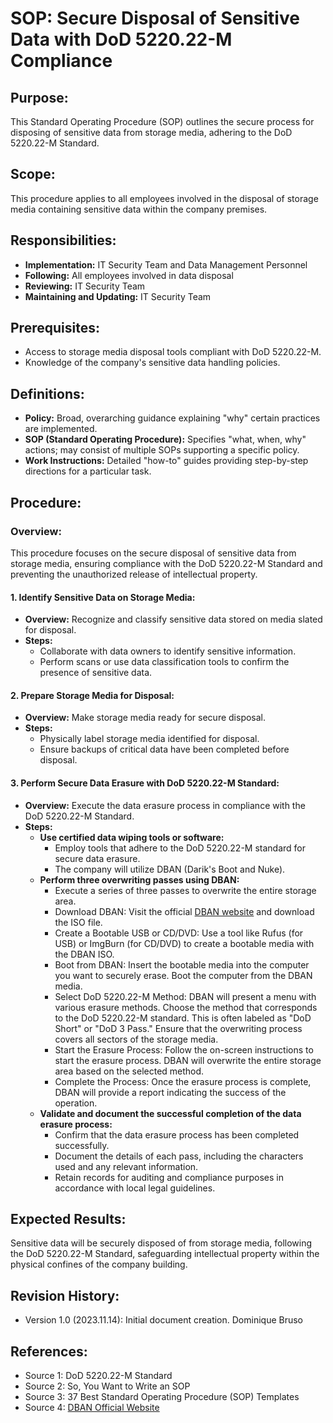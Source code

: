 # SOP: Secure Disposal of Sensitive Data with DoD 5220.22-M Compliance

## Purpose:
This Standard Operating Procedure (SOP) outlines the secure process for disposing of sensitive data from storage media, adhering to the DoD 5220.22-M Standard.

## Scope:
This procedure applies to all employees involved in the disposal of storage media containing sensitive data within the company premises.

## Responsibilities:
- **Implementation:** IT Security Team and Data Management Personnel
- **Following:** All employees involved in data disposal
- **Reviewing:** IT Security Team
- **Maintaining and Updating:** IT Security Team

## Prerequisites:
- Access to storage media disposal tools compliant with DoD 5220.22-M.
- Knowledge of the company's sensitive data handling policies.

## Definitions:
- **Policy:** Broad, overarching guidance explaining "why" certain practices are implemented.
- **SOP (Standard Operating Procedure):** Specifies "what, when, why" actions; may consist of multiple SOPs supporting a specific policy.
- **Work Instructions:** Detailed "how-to" guides providing step-by-step directions for a particular task.

## Procedure:

### Overview:
This procedure focuses on the secure disposal of sensitive data from storage media, ensuring compliance with the DoD 5220.22-M Standard and preventing the unauthorized release of intellectual property.

#### 1. Identify Sensitive Data on Storage Media:
- **Overview:** Recognize and classify sensitive data stored on media slated for disposal.
- **Steps:**
  - Collaborate with data owners to identify sensitive information.
  - Perform scans or use data classification tools to confirm the presence of sensitive data.

#### 2. Prepare Storage Media for Disposal:
- **Overview:** Make storage media ready for secure disposal.
- **Steps:**
  - Physically label storage media identified for disposal.
  - Ensure backups of critical data have been completed before disposal.

#### 3. Perform Secure Data Erasure with DoD 5220.22-M Standard:
- **Overview:** Execute the data erasure process in compliance with the DoD 5220.22-M Standard.
- **Steps:**
  - **Use certified data wiping tools or software:**
    - Employ tools that adhere to the DoD 5220.22-M standard for secure data erasure.
    - The company will utilize DBAN (Darik's Boot and Nuke).
  - **Perform three overwriting passes using DBAN:**
    - Execute a series of three passes to overwrite the entire storage area.
    - Download DBAN: Visit the official [DBAN website](https://dban.org/) and download the ISO file.
    - Create a Bootable USB or CD/DVD: Use a tool like Rufus (for USB) or ImgBurn (for CD/DVD) to create a bootable media with the DBAN ISO.
    - Boot from DBAN: Insert the bootable media into the computer you want to securely erase. Boot the computer from the DBAN media.
    - Select DoD 5220.22-M Method: DBAN will present a menu with various erasure methods. Choose the method that corresponds to the DoD 5220.22-M standard. This is often labeled as "DoD Short" or "DoD 3 Pass." Ensure that the overwriting process covers all sectors of the storage media.
    - Start the Erasure Process: Follow the on-screen instructions to start the erasure process. DBAN will overwrite the entire storage area based on the selected method.
    - Complete the Process: Once the erasure process is complete, DBAN will provide a report indicating the success of the operation.
  - **Validate and document the successful completion of the data erasure process:**
    - Confirm that the data erasure process has been completed successfully.
    - Document the details of each pass, including the characters used and any relevant information.
    - Retain records for auditing and compliance purposes in accordance with local legal guidelines.

## Expected Results:
Sensitive data will be securely disposed of from storage media, following the DoD 5220.22-M Standard, safeguarding intellectual property within the physical confines of the company building.

## Revision History:
- Version 1.0 (2023.11.14): Initial document creation. Dominique Bruso

## References:
- Source 1: DoD 5220.22-M Standard
- Source 2: So, You Want to Write an SOP
- Source 3: 37 Best Standard Operating Procedure (SOP) Templates
- Source 4: [DBAN Official Website](https://dban.org/)
